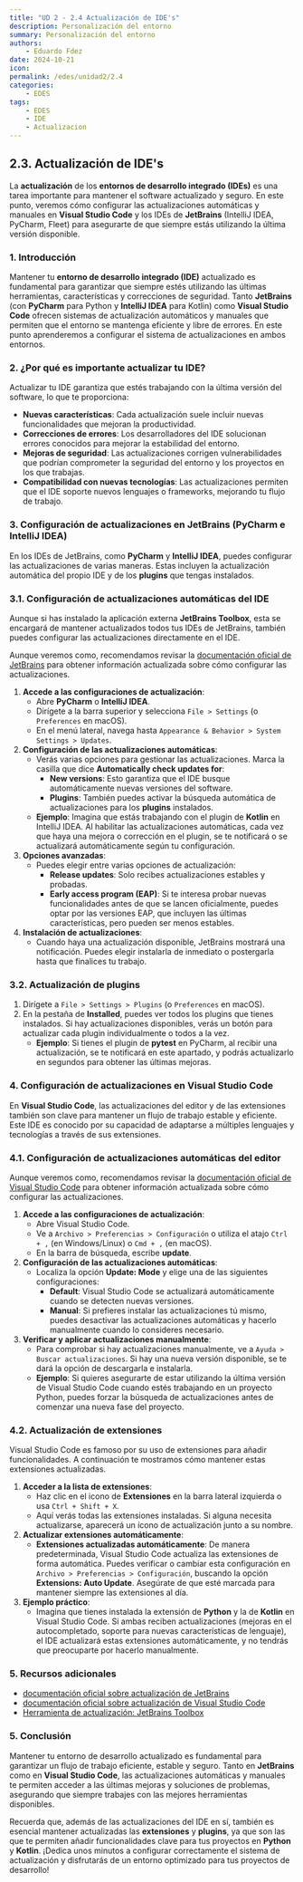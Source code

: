 ```yaml
---
title: "UD 2 - 2.4 Actualización de IDE's"
description: Personalización del entorno
summary: Personalización del entorno
authors:
    - Eduardo Fdez
date: 2024-10-21
icon:   
permalink: /edes/unidad2/2.4
categories:
    - EDES
tags:
    - EDES
    - IDE
    - Actualizacion
---
```


## 2.3. Actualización de IDE's
La **actualización** de los **entornos de desarrollo integrado (IDEs)** es una tarea importante para mantener el software actualizado y seguro. En este punto, veremos cómo configurar las actualizaciones automáticas y manuales en **Visual Studio Code** y los IDEs de **JetBrains** (IntelliJ IDEA, PyCharm, Fleet) para asegurarte de que siempre estás utilizando la última versión disponible.

### 1. Introducción

Mantener tu **entorno de desarrollo integrado (IDE)** actualizado es fundamental para garantizar que siempre estés utilizando las últimas herramientas, características y correcciones de seguridad. Tanto **JetBrains** (con **PyCharm** para Python y **IntelliJ IDEA** para Kotlin) como **Visual Studio Code** ofrecen sistemas de actualización automáticos y manuales que permiten que el entorno se mantenga eficiente y libre de errores. En este punto aprenderemos a configurar el sistema de actualizaciones en ambos entornos.

### 2. ¿Por qué es importante actualizar tu IDE?

Actualizar tu IDE garantiza que estés trabajando con la última versión del software, lo que te proporciona:

- **Nuevas características**: Cada actualización suele incluir nuevas funcionalidades que mejoran la productividad.    
- **Correcciones de errores**: Los desarrolladores del IDE solucionan errores conocidos para mejorar la estabilidad del entorno.    
- **Mejoras de seguridad**: Las actualizaciones corrigen vulnerabilidades que podrían comprometer la seguridad del entorno y los proyectos en los que trabajas.    
- **Compatibilidad con nuevas tecnologías**: Las actualizaciones permiten que el IDE soporte nuevos lenguajes o frameworks, mejorando tu flujo de trabajo.     

### 3. Configuración de actualizaciones en JetBrains (PyCharm e IntelliJ IDEA)

En los IDEs de JetBrains, como **PyCharm** y **IntelliJ IDEA**, puedes configurar las actualizaciones de varias maneras. Estas incluyen la actualización automática del propio IDE y de los **plugins** que tengas instalados.      

### 3.1. Configuración de actualizaciones automáticas del IDE

Aunque si has instalado la aplicación externa **JetBrains Toolbox**, esta se encargará de mantener actualizados todos tus IDEs de JetBrains, también puedes configurar las actualizaciones directamente en el IDE.   

Aunque veremos como, recomendamos revisar la [documentación oficial de JetBrains](https://www.jetbrains.com/help/idea/update.html) para obtener información actualizada sobre cómo configurar las actualizaciones.  

1. **Accede a las configuraciones de actualización**:  
     - Abre **PyCharm** o **IntelliJ IDEA**.  
     - Dirígete a la barra superior y selecciona `File > Settings` (o `Preferences` en macOS).  
     - En el menú lateral, navega hasta `Appearance & Behavior > System Settings > Updates`.  
2. **Configuración de las actualizaciones automáticas**:  
     - Verás varias opciones para gestionar las actualizaciones. Marca la casilla que dice **Automatically check updates for**:  
        - **New versions**: Esto garantiza que el IDE busque automáticamente nuevas versiones del software.  
        - **Plugins**: También puedes activar la búsqueda automática de actualizaciones para los **plugins** instalados.  
     - **Ejemplo**: Imagina que estás trabajando con el plugin de **Kotlin** en IntelliJ IDEA. Al habilitar las actualizaciones automáticas, cada vez que haya una mejora o corrección en el plugin, se te notificará o se actualizará automáticamente según tu configuración.  
3. **Opciones avanzadas**:  
     - Puedes elegir entre varias opciones de actualización:  
        - **Release updates**: Solo recibes actualizaciones estables y probadas.  
        - **Early access program (EAP)**: Si te interesa probar nuevas funcionalidades antes de que se lancen oficialmente, puedes optar por las versiones EAP, que incluyen las últimas características, pero pueden ser menos estables.  
4. **Instalación de actualizaciones**:  
     - Cuando haya una actualización disponible, JetBrains mostrará una notificación. Puedes elegir instalarla de inmediato o postergarla hasta que finalices tu trabajo.  

### 3.2. Actualización de plugins

1. Dirígete a `File > Settings > Plugins` (o `Preferences` en macOS).  
2. En la pestaña de **Installed**, puedes ver todos los plugins que tienes instalados. Si hay actualizaciones disponibles, verás un botón para actualizar cada plugin individualmente o todos a la vez.  
     - **Ejemplo**: Si tienes el plugin de **pytest** en PyCharm, al recibir una actualización, se te notificará en este apartado, y podrás actualizarlo en segundos para obtener las últimas mejoras.  

### 4. Configuración de actualizaciones en Visual Studio Code

En **Visual Studio Code**, las actualizaciones del editor y de las extensiones también son clave para mantener un flujo de trabajo estable y eficiente. Este IDE es conocido por su capacidad de adaptarse a múltiples lenguajes y tecnologías a través de sus extensiones.

### 4.1. Configuración de actualizaciones automáticas del editor

Aunque veremos como, recomendamos revisar la [documentación oficial de Visual Studio Code](https://code.visualstudio.com/updates/) para obtener información actualizada sobre cómo configurar las actualizaciones.

1. **Accede a las configuraciones de actualización**:  
     - Abre Visual Studio Code.  
     - Ve a `Archivo > Preferencias > Configuración` o utiliza el atajo `Ctrl + ,` (en Windows/Linux) o `Cmd + ,` (en macOS).  
     - En la barra de búsqueda, escribe **update**.  
2. **Configuración de las actualizaciones automáticas**:  
     - Localiza la opción **Update: Mode** y elige una de las siguientes configuraciones:  
        - **Default**: Visual Studio Code se actualizará automáticamente cuando se detecten nuevas versiones.  
        - **Manual**: Si prefieres instalar las actualizaciones tú mismo, puedes desactivar las actualizaciones automáticas y hacerlo manualmente cuando lo consideres necesario.  
3. **Verificar y aplicar actualizaciones manualmente**:
     - Para comprobar si hay actualizaciones manualmente, ve a `Ayuda > Buscar actualizaciones`. Si hay una nueva versión disponible, se te dará la opción de descargarla e instalarla.  
     - **Ejemplo**: Si quieres asegurarte de estar utilizando la última versión de Visual Studio Code cuando estés trabajando en un proyecto Python, puedes forzar la búsqueda de actualizaciones antes de comenzar una nueva fase del proyecto.  

### 4.2. Actualización de extensiones

Visual Studio Code es famoso por su uso de extensiones para añadir funcionalidades. A continuación te mostramos cómo mantener estas extensiones actualizadas.

1. **Acceder a la lista de extensiones**:
     - Haz clic en el icono de **Extensiones** en la barra lateral izquierda o usa `Ctrl + Shift + X`.
     - Aquí verás todas las extensiones instaladas. Si alguna necesita actualizarse, aparecerá un ícono de actualización junto a su nombre.
2. **Actualizar extensiones automáticamente**:
     - **Extensiones actualizadas automáticamente**: De manera predeterminada, Visual Studio Code actualiza las extensiones de forma automática. Puedes verificar o cambiar esta configuración en `Archivo > Preferencias > Configuración`, buscando la opción **Extensions: Auto Update**. Asegúrate de que esté marcada para mantener siempre las extensiones al día.
3. **Ejemplo práctico**:
     - Imagina que tienes instalada la extensión de **Python** y la de **Kotlin** en Visual Studio Code. Si ambas reciben actualizaciones (mejoras en el autocompletado, soporte para nuevas características de lenguaje), el IDE actualizará estas extensiones automáticamente, y no tendrás que preocuparte por hacerlo manualmente.

### 5. Recursos adicionales
- [documentación oficial sobre actualización de JetBrains](https://www.jetbrains.com/help/idea/update.html)
- [documentación oficial sobre actualización de Visual Studio Code](https://code.visualstudio.com/updates/)
- [Herramienta de actualización: JetBrains Toolbox](https://www.jetbrains.com/toolbox-app/)


### 5. Conclusión

Mantener tu entorno de desarrollo actualizado es fundamental para garantizar un flujo de trabajo eficiente, estable y seguro. Tanto en **JetBrains** como en **Visual Studio Code**, las actualizaciones automáticas y manuales te permiten acceder a las últimas mejoras y soluciones de problemas, asegurando que siempre trabajes con las mejores herramientas disponibles.

Recuerda que, además de las actualizaciones del IDE en sí, también es esencial mantener actualizadas las **extensiones** y **plugins**, ya que son las que te permiten añadir funcionalidades clave para tus proyectos en **Python** y **Kotlin**. ¡Dedica unos minutos a configurar correctamente el sistema de actualización y disfrutarás de un entorno optimizado para tus proyectos de desarrollo!
